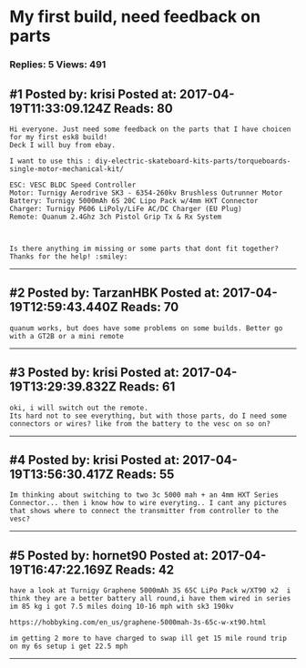 # My first build, need feedback on parts

### Replies: 5 Views: 491

## \#1 Posted by: krisi Posted at: 2017-04-19T11:33:09.124Z Reads: 80

```
Hi everyone. Just need some feedback on the parts that I have choicen for my first esk8 build!
Deck I will buy from ebay.

I want to use this : diy-electric-skateboard-kits-parts/torqueboards-single-motor-mechanical-kit/

ESC: VESC BLDC Speed Controller
Motor: Turnigy Aerodrive SK3 - 6354-260kv Brushless Outrunner Motor
Battery: Turnigy 5000mAh 6S 20C Lipo Pack w/4mm HXT Connector
Charger: Turnigy P606 LiPoly/LiFe AC/DC Charger (EU Plug)
Remote: Quanum 2.4Ghz 3ch Pistol Grip Tx & Rx System



Is there anything im missing or some parts that dont fit together? Thanks for the help! :smiley:
```

---
## \#2 Posted by: TarzanHBK Posted at: 2017-04-19T12:59:43.440Z Reads: 70

```
quanum works, but does have some problems on some builds. Better go with a GT2B or a mini remote
```

---
## \#3 Posted by: krisi Posted at: 2017-04-19T13:29:39.832Z Reads: 61

```
oki, i will switch out the remote. 
Its hard not to see everything, but with those parts, do I need some connectors or wires? like from the battery to the vesc on so on?
```

---
## \#4 Posted by: krisi Posted at: 2017-04-19T13:56:30.417Z Reads: 55

```
Im thinking about switching to two 3c 5000 mah + an 4mm HXT Series Connector... then i know how to wire everyting.. I cant any pictures that shows where to connect the transmitter from controller to the vesc?
```

---
## \#5 Posted by: hornet90 Posted at: 2017-04-19T16:47:22.169Z Reads: 42

```
have a look at Turnigy Graphene 5000mAh 3S 65C LiPo Pack w/XT90 x2  i think they are a better battery all round,i have them wired in series im 85 kg i got 7.5 miles doing 10-16 mph with sk3 190kv

https://hobbyking.com/en_us/graphene-5000mah-3s-65c-w-xt90.html

im getting 2 more to have charged to swap ill get 15 mile round trip
on my 6s setup i get 22.5 mph
```

---
